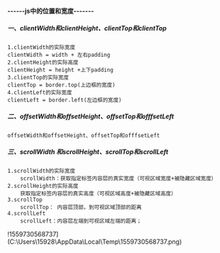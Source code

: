 #### ------js中的位置和宽度-------

##### 一、clientWidth和clientHeight、clientTop和clientTop

~~~
1.clientWidth的实际宽度
clientWidth = width + 左右padding
2.clientHeight的实际高度
clientHeight = height +上下padding
3.clientTop的实际宽度
clientTop = border.top(上边框的宽度)
4.clientLeft的实际宽度
clientLeft = border.left(左边框的宽度)

~~~

##### 二、offsetWidth和offsetHeight、offsetTop和offfsetLeft

~~~
offsetWidth和offsetHeight、offsetTop和offfsetLeft

~~~

##### 三、scrollWidth 和scrollHeight、scrollTop和scrollLeft

~~~
1.scrollWidth的实际宽度
	scrollWidth：获取指定标签内容层的真实宽度（可视区域宽度+被隐藏区域宽度）
2.scrollHeight的实际高度
	获取指定标签内容层的真实高度（可视区域高度+被隐藏区域高度）
3.scrollTop
	scrollTop： 内容层顶部，到可视区域顶部的距离
4.scrollLeft
	scrollLeft：内容层左端到可视区域左端的距离；
~~~

!1559730568737](C:\Users\15928\AppData\Local\Temp\1559730568737.png)